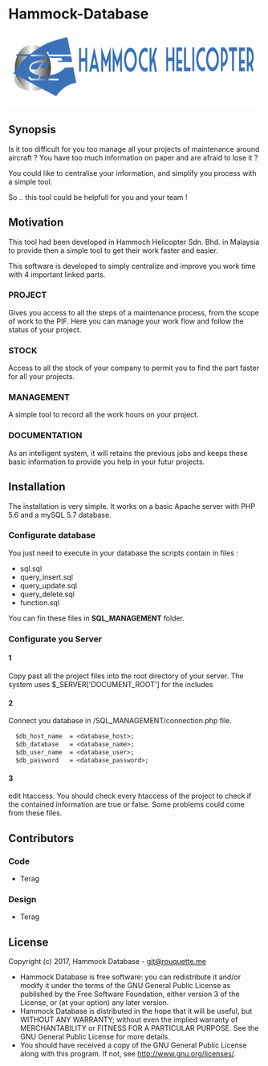 # Hammock-Database

<p align="center">
  <img src="https://raw.githubusercontent.com/Terag/Hammock-Database/master/img/HammockHelicopter.PNG" alt="Hammock Logo" height="150">
</p>

## Synopsis

Is it too difficult for you too manage all your projects of maintenance around aircraft ? You have too much information on paper and are afraid to lose it ?

You could like to centralise your information, and simplify you process with a simple tool.

So .. this tool could be helpfull for you and your team !

## Motivation

This tool had been developed in Hammoch Helicopter Sdn. Bhd. in Malaysia to provide then a simple tool to get their work faster and easier.

This software is developed to simply centralize and improve you work time with 4 important linked parts.

### PROJECT

Gives you access to all the steps of a maintenance process, from the scope of work to the PIF. Here you can manage your work flow and follow the status of your project.

### STOCK

Access to all the stock of your company to permit you to find the part faster for all your projects.

### MANAGEMENT

A simple tool to record all the work hours on your project.

### DOCUMENTATION

As an intelligent system, it will retains the previous jobs and keeps these basic information to provide you help in your futur projects.

## Installation

The installation is very simple. It works on a basic Apache server with PHP 5.6 and a mySQL 5.7 database.

### Configurate database

You just need to execute in your database the scripts contain in files :
  * sql.sql
  * query_insert.sql
  * query_update.sql
  * query_delete.sql
  * function.sql
  
You can fin these files in <b>SQL_MANAGEMENT</b> folder.

### Configurate you Server

#### 1

Copy past all the project files into the root directory of your server.
The system uses $_SERVER['DOCUMENT_ROOT'] for the includes

#### 2

Connect you database in /SQL_MANAGEMENT/connection.php file.

~~~ connection.php
  $db_host_name  = <database_host>;
  $db_database   = <database_name>;
  $db_user_name  = <database_user>;
  $db_password   = <database_password>;
~~~

#### 3

edit htaccess. You should check every htaccess of the project to check if the contained information are true or false.
Some problems could come from these files.

## Contributors

### Code
  * Terag
  
### Design
   * Terag

## License

Copyright (c) 2017, Hammock Database - git@rouquette.me

 * Hammock Database is free software: you can redistribute it and/or modify
it under the terms of the GNU General Public License as published by
the Free Software Foundation, either version 3 of the License, or
(at your option) any later version.
 * Hammock Database is distributed in the hope that it will be useful,
but WITHOUT ANY WARRANTY; without even the implied warranty of
MERCHANTABILITY or FITNESS FOR A PARTICULAR PURPOSE.  See the
GNU General Public License for more details.
 * You should have received a copy of the GNU General Public License
along with this program.  If not, see <http://www.gnu.org/licenses/>.

